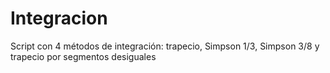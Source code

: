 # Integracion

Script con 4 métodos de integración: trapecio, Simpson 1/3, Simpson 3/8 y trapecio por segmentos desiguales
